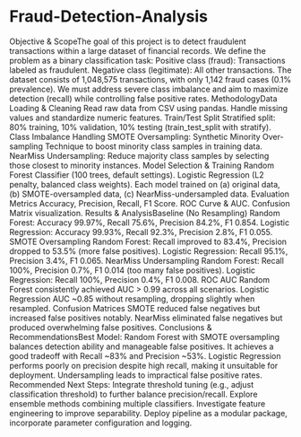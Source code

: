 # Fraud-Detection-Analysis


Objective & ScopeThe goal of this project is to detect fraudulent transactions within a large dataset of financial records. We define the problem as a binary classification task:
Positive class (fraud): Transactions labeled as fraudulent.
Negative class (legitimate): All other transactions.
The dataset consists of 1,048,575 transactions, with only 1,142 fraud cases (0.1% prevalence). We must address severe class imbalance and aim to maximize detection (recall) while controlling false positive rates.
MethodologyData Loading & Cleaning
Read raw data from CSV using pandas.
Handle missing values and standardize numeric features.
Train/Test Split
Stratified split: 80% training, 10% validation, 10% testing (train_test_split with stratify).
Class Imbalance Handling
SMOTE Oversampling: Synthetic Minority Over-sampling Technique to boost minority class samples in training data.
NearMiss Undersampling: Reduce majority class samples by selecting those closest to minority instances.
Model Selection & Training
Random Forest Classifier (100 trees, default settings).
Logistic Regression (L2 penalty, balanced class weights).
Each model trained on (a) original data, (b) SMOTE-oversampled data, (c) NearMiss-undersampled data.
Evaluation Metrics
Accuracy, Precision, Recall, F1 Score.
ROC Curve & AUC.
Confusion Matrix visualization.
Results & AnalysisBaseline (No Resampling)
Random Forest: Accuracy 99.97%, Recall 75.6%, Precision 84.2%, F1 0.854.
Logistic Regression: Accuracy 99.93%, Recall 92.3%, Precision 2.8%, F1 0.055.
SMOTE Oversampling
Random Forest: Recall improved to 83.4%, Precision dropped to 53.5% (more false positives).
Logistic Regression: Recall 95.1%, Precision 3.4%, F1 0.065.
NearMiss Undersampling
Random Forest: Recall 100%, Precision 0.7%, F1 0.014 (too many false positives).
Logistic Regression: Recall 100%, Precision 0.4%, F1 0.008.
ROC AUC
Random Forest consistently achieved AUC > 0.99 across all scenarios.
Logistic Regression AUC ~0.85 without resampling, dropping slightly when resampled.
Confusion Matrices
SMOTE reduced false negatives but increased false positives notably.
NearMiss eliminated false negatives but produced overwhelming false positives.
Conclusions & RecommendationsBest Model: Random Forest with SMOTE oversampling balances detection ability and manageable false positives. It achieves a good tradeoff with Recall ~83% and Precision ~53%.
Logistic Regression performs poorly on precision despite high recall, making it unsuitable for deployment.
Undersampling leads to impractical false positive rates.
Recommended Next Steps:
Integrate threshold tuning (e.g., adjust classification threshold) to further balance precision/recall.
Explore ensemble methods combining multiple classifiers.
Investigate feature engineering to improve separability.
Deploy pipeline as a modular package, incorporate parameter configuration and logging.
